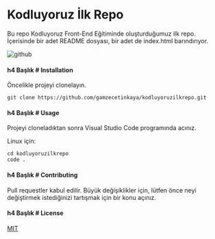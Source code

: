 # Kodluyoruz İlk Repo
Bu repo Kodluyoruz Front-End Eğitiminde oluşturduğumuz ilk repo. İçerisinde bir adet README dosyası, bir adet de index.html barındırıyor.

![github](https://user-images.githubusercontent.com/86261472/124294916-e9c0c480-db60-11eb-8374-c368e1eb1cce.png)

 #### h4 Başlık # Installation
Öncelikle projeyi clonelayın.

```
git clone https://github.com/gamzecetinkaya/kodluyoruzilkrepo.git 
```

#### h4 Başlık # Usage

Projeyi cloneladıktan sonra Visual Studio Code programında acınız.

Linux için:

``` 
cd kodluyoruzilkrepo
code . 
``` 

#### h4 Başlık # Contributing

Pull requestler kabul edilir. Büyük değişiklikler için, lütfen önce neyi değiştirmek istediğinizi tartışmak için bir konu açınız.

#### h4 Başlık # License

[MIT](https://choosealicense.com/licenses/mit/)

